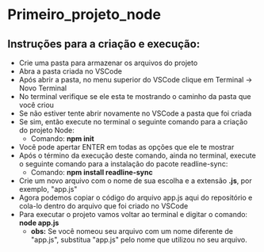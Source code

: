 # Primeiro_projeto_node

## Instruções para a criação e execução:

  - Crie uma pasta para armazenar os arquivos do projeto
  - Abra a pasta criada no VSCode
  - Após abrir a pasta, no menu superior do VSCode clique em Terminal -> Novo Terminal
  - No terminal verifique se ele esta te mostrando o caminho da pasta que você criou
  - Se não estiver tente abrir novamente no VSCode a pasta que foi criada
  - Se sim, então execute no terminal o seguinte comando para a criação do projeto Node: 
    - Comando: **npm init**
  - Você pode apertar ENTER em todas as opções que ele te mostrar
  - Após o término da execução deste comando, ainda no terminal, execute o seguinte comando para a instalação do pacote readline-sync:
    - Comando: **npm install readline-sync**
  - Crie um novo arquivo com o nome de sua escolha e a extensão **.js**, por exemplo, "app.js"
  - Agora podemos copiar o código do arquivo app.js aqui do repositório e cola-lo dentro do arquivo que foi criado no VSCode
  - Para executar o projeto vamos voltar ao terminal e digitar o comando: **node app.js** 
    - **obs:** Se você nomeou seu arquivo com um nome diferente de "app.js", substitua "app.js" pelo nome que utilizou no seu arquivo.
